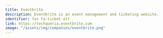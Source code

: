 ```yaml
---
title: Eventbrite
description: Eventbrite is an event management and ticketing website.
identifier: fas fa-ticket-alt
link: https://techqueria.eventbrite.com
image: "/assets/img/companies/eventbrite.png"
---
```

